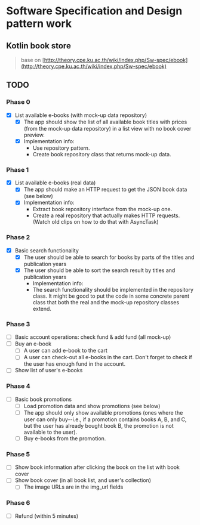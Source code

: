 # Software Specification and Design pattern work

## Kotlin book store
> base on [http://theory.cpe.ku.ac.th/wiki/index.php/Sw-spec/ebook](http://theory.cpe.ku.ac.th/wiki/index.php/Sw-spec/ebook)

## TODO

### Phase 0
- [x] List available e-books (with mock-up data repository)
    - [x] The app should show the list of all available book titles with prices (from the mock-up data repository) in a list view with no book cover preview.
    - [x] Implementation info:
        - Use repository pattern.
        - Create book repository class that returns mock-up data.
### Phase 1
- [x] List available e-books (real data)
    - [x] The app should make an HTTP request to get the JSON book data (see below)
    - [x] Implementation info:
        - Extract book repository interface from the mock-up one.
        - Create a real repository that actually makes HTTP requests. (Watch old clips on how to do that with AsyncTask)
### Phase 2
- [x] Basic search functionality
    - [x] The user should be able to search for books by parts of the titles and publication years
    - [x] The user should be able to sort the search result by titles and publication years
        - Implementation info:
        - The search functionality should be implemented in the repository class. It might be good to put the code in some concrete parent class that both the real and the mock-up repository classes extend.
### Phase 3
- [ ] Basic account operations: check fund & add fund (all mock-up)
- [ ] Buy an e-book
    - [ ] A user can add e-book to the cart
    - [ ] A user can check-out all e-books in the cart. Don't forget to check if the user has enough fund in the account.
- [ ] Show list of user's e-books
### Phase 4
- [ ] Basic book promotions
    - [ ] Load promotion data and show promotions (see below)
    - [ ] The app should only show available promotions (ones where the user can only buy--i.e., if a promotion contains books A, B, and C, but the user has already bought book B, the promotion is not available to the user).
    - [ ] Buy e-books from the promotion.
### Phase 5
- [ ] Show book information after clicking the book on the list with book cover
- [ ] Show book cover (in all book list, and user's collection)
    - [ ] The image URLs are in the img_url fields
### Phase 6
- [ ] Refund (within 5 minutes)
